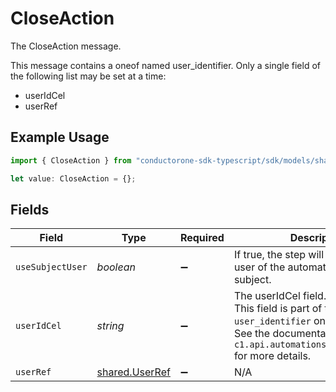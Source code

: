 # CloseAction

The CloseAction message.

This message contains a oneof named user_identifier. Only a single field of the following list may be set at a time:
  - userIdCel
  - userRef


## Example Usage

```typescript
import { CloseAction } from "conductorone-sdk-typescript/sdk/models/shared";

let value: CloseAction = {};
```

## Fields

| Field                                                                                                                                                   | Type                                                                                                                                                    | Required                                                                                                                                                | Description                                                                                                                                             |
| ------------------------------------------------------------------------------------------------------------------------------------------------------- | ------------------------------------------------------------------------------------------------------------------------------------------------------- | ------------------------------------------------------------------------------------------------------------------------------------------------------- | ------------------------------------------------------------------------------------------------------------------------------------------------------- |
| `useSubjectUser`                                                                                                                                        | *boolean*                                                                                                                                               | :heavy_minus_sign:                                                                                                                                      | If true, the step will use the subject user of the automation as the subject.                                                                           |
| `userIdCel`                                                                                                                                             | *string*                                                                                                                                                | :heavy_minus_sign:                                                                                                                                      | The userIdCel field.<br/>This field is part of the `user_identifier` oneof.<br/>See the documentation for `c1.api.automations.v1.CloseAction` for more details. |
| `userRef`                                                                                                                                               | [shared.UserRef](../../../sdk/models/shared/userref.md)                                                                                                 | :heavy_minus_sign:                                                                                                                                      | N/A                                                                                                                                                     |